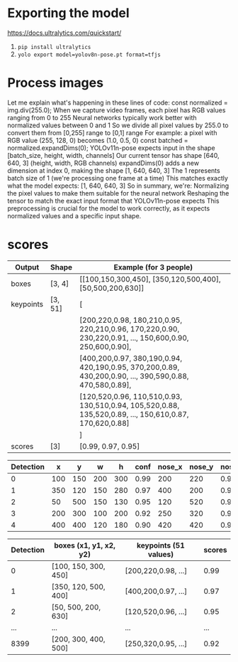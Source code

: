 # Exporting the model

https://docs.ultralytics.com/quickstart/

1. `pip install ultralytics`
2. `yolo export model=yolov8n-pose.pt format=tfjs`

# Process images

Let me explain what's happening in these lines of code:
const normalized = img.div(255.0);
When we capture video frames, each pixel has RGB values ranging from 0 to 255
Neural networks typically work better with normalized values between 0 and 1
So we divide all pixel values by 255.0 to convert them from [0,255] range to [0,1] range
For example: a pixel with RGB value (255, 128, 0) becomes (1.0, 0.5, 0)
const batched = normalized.expandDims(0);
YOLOv11n-pose expects input in the shape [batch_size, height, width, channels]
Our current tensor has shape [640, 640, 3] (height, width, RGB channels)
expandDims(0) adds a new dimension at index 0, making the shape [1, 640, 640, 3]
The 1 represents batch size of 1 (we're processing one frame at a time)
This matches exactly what the model expects: [1, 640, 640, 3]
So in summary, we're:
Normalizing the pixel values to make them suitable for the neural network
Reshaping the tensor to match the exact input format that YOLOv11n-pose expects
This preprocessing is crucial for the model to work correctly, as it expects normalized values and a specific input shape.

# scores

| Output    | Shape   | Example (for 3 people)                                                                                   |
| --------- | ------- | -------------------------------------------------------------------------------------------------------- |
| boxes     | [3, 4]  | [[100,150,300,450], [350,120,500,400], [50,500,200,630]]                                                 |
| keypoints | [3, 51] | [                                                                                                        |
|           |         | [200,220,0.98, 180,210,0.95, 220,210,0.96, 170,220,0.90, 230,220,0.91, ..., 150,600,0.90, 250,600,0.90], |
|           |         | [400,200,0.97, 380,190,0.94, 420,190,0.95, 370,200,0.89, 430,200,0.90, ..., 390,590,0.88, 470,580,0.89], |
|           |         | [120,520,0.96, 110,510,0.93, 130,510,0.94, 105,520,0.88, 135,520,0.89, ..., 150,610,0.87, 170,620,0.88]  |
|           |         | ]                                                                                                        |
| scores    | [3]     | [0.99, 0.97, 0.95]                                                                                       |

| Detection | x   | y   | w   | h   | conf | nose_x | nose_y | nose_c | left_eye_x | left_eye_y |
| --------- | --- | --- | --- | --- | ---- | ------ | ------ | ------ | ---------- | ---------- |
| 0         | 100 | 150 | 200 | 300 | 0.99 | 200    | 220    | 0.98   | 180        | 210        |
| 1         | 350 | 120 | 150 | 280 | 0.97 | 400    | 200    | 0.97   | 380        | 190        |
| 2         | 50  | 500 | 150 | 130 | 0.95 | 120    | 520    | 0.96   | 110        | 510        |
| 3         | 200 | 300 | 100 | 200 | 0.92 | 250    | 320    | 0.95   | 230        | 310        |
| 4         | 400 | 400 | 120 | 180 | 0.90 | 420    | 420    | 0.94   | 400        | 410        |

| Detection | boxes (x1, y1, x2, y2) | keypoints (51 values) | scores |
| --------- | ---------------------- | --------------------- | ------ |
| 0         | [100, 150, 300, 450]   | [200,220,0.98, ...]   | 0.99   |
| 1         | [350, 120, 500, 400]   | [400,200,0.97, ...]   | 0.97   |
| 2         | [50, 500, 200, 630]    | [120,520,0.96, ...]   | 0.95   |
| ...       | ...                    | ...                   | ...    |
| 8399      | [200, 300, 400, 500]   | [250,320,0.95, ...]   | 0.92   |
